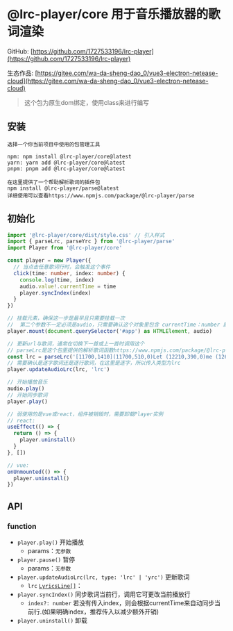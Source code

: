 # @lrc-player/core  用于音乐播放器的歌词渲染

GitHub: [https://github.com/1727533196/lrc-player](https://github.com/1727533196/lrc-player)

生态作品: [https://gitee.com/wa-da-sheng-dao_0/vue3-electron-netease-cloud](https://gitee.com/wa-da-sheng-dao_0/vue3-electron-netease-cloud)

> 这个包为原生dom绑定，使用class来进行编写

## 安装
```
选择一个你当前项目中使用的包管理工具

npm: npm install @lrc-player/core@latest
yarn: yarn add @lrc-player/core@latest
pnpm: pnpm add @lrc-player/core@latest

在这里提供了一个帮助解析歌词的插件包
npm install @lrc-player/parse@latest
详细使用可以查看https://www.npmjs.com/package/@lrc-player/parse
```
## 初始化
```ts
import '@lrc-player/core/dist/style.css' // 引入样式
import { parseLrc, parseYrc } from '@lrc-player/parse'
import Player from '@lrc-player/core'

const player = new Player({
  // 当点击任意歌词行时，会触发这个事件
  click(time: number, index: number) {
    console.log(time, index)
    audio.value!.currentTime = time
    player.syncIndex(index)
  }
})

// 挂载元素，确保这一步是最早且只需要挂载一次
//  第二个参数不一定必须是audio，只需要确认这个对象里包含 currentTime：number 属性即可（并且是实时更新的）
player.mount(document.querySelector('#app') as HTMLElement, audio)

// 更新url与歌词，通常在切换下一首或上一首时调用这个
// parseLrc是这个包里提供的解析歌词函数https://www.npmjs.com/package/@lrc-player/parse
const lrc = parseLrc('[11700,1410](11700,510,0)Let (12210,390,0)me (12600,510,0)know')
// 需要确认是逐字歌词还是逐行歌词，在这里是逐字，所以传入类型为lrc
player.updateAudioLrc(lrc, 'lrc')

// 开始播放音乐
audio.play()
// 开始同步歌词
player.play()

// 弱使用的是vue或react，组件被销毁时，需要卸载Player实例
// react:
useEffect(() => {
  return () => {
    player.uninstall()
  }
}, [])

// vue:
onUnmounted(() => {
  player.uninstall()
})
```
   
## API

### function
* `player.play()` 开始播放
  * params：`无参数`
* `player.pause()` 暂停
  * params：`无参数`
* `player.updateAudioLrc(lrc, type: 'lrc' | 'yrc')` 更新歌词
  * `lrc` [`LyricsLine[]`](src/types/type.ts)：
* `player.syncIndex()` 同步歌词当前行，调用它可更改当前播放行
  * `index?: number` 若没有传入index，则会根据currentTime来自动同步当前行.(如果明确index，推荐传入以减少额外开销)
* `player.uninstall()` 卸载
